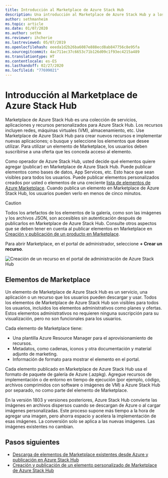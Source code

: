 ```yaml
---
title: Introducción al Marketplace de Azure Stack Hub
description: Una introducción al Marketplace de Azure Stack Hub y a los elementos de Marketplace.
author: sethmanheim
ms.topic: article
ms.date: 01/07/2020
ms.author: sethm
ms.reviewer: ihcherie
ms.lastreviewed: 05/07/2019
ms.openlocfilehash: eeeda1d2b26ba6087e888ecd8ab847756c8e95fa
ms.sourcegitcommit: 4ac711ec37c6653c71b126d09c1f93ec4215a489
ms.translationtype: HT
ms.contentlocale: es-ES
ms.lasthandoff: 02/27/2020
ms.locfileid: "77699021"
---
```

# <a name="azure-stack-hub-marketplace-overview"></a>Introducción al Marketplace de Azure Stack Hub

Marketplace de Azure Stack Hub es una colección de servicios, aplicaciones y recursos personalizados para Azure Stack Hub. Los recursos incluyen redes, máquinas virtuales (VM), almacenamiento, etc. Use Marketplace de Azure Stack Hub para crear nuevos recursos e implementar nuevas aplicaciones; o busque y seleccione los elementos que desee utilizar. Para utilizar un elemento de Marketplace, los usuarios deben suscribirse a una oferta que les conceda acceso al elemento.

Como operador de Azure Stack Hub, usted decide qué elementos quiere agregar (publicar) en Marketplace de Azure Stack Hub. Puede publicar elementos como bases de datos, App Services, etc. Esto hace que sean visibles para todos los usuarios. Puede publicar elementos personalizados creados por usted o elementos de una creciente [lista de elementos de Azure Marketplace](azure-stack-marketplace-azure-items.md). Cuando publica un elemento en Marketplace de Azure Stack Hub, los usuarios pueden verlo en menos de cinco minutos.

> [!CAUTION]  
> Todos los artefactos de los elementos de la galería, como son las imágenes y los archivos JSON, son accesibles sin autenticación después de publicarlos en Marketplace de Azure Stack Hub. Consulte otros aspectos que se deben tener en cuenta al publicar elementos en Marketplace en [Creación y publicación de un producto en Marketplace](azure-stack-create-and-publish-marketplace-item.md).

Para abrir Marketplace, en el portal de administrador, seleccione **+ Crear un recurso**.

![Creación de un recurso en el portal de administración de Azure Stack Hub](media/azure-stack-marketplace/marketplace1.png)

## <a name="marketplace-items"></a>Elementos de Marketplace

Un elemento de Marketplace de Azure Stack Hub es un servicio, una aplicación o un recurso que los usuarios pueden descargar y usar. Todos los elementos de Marketplace de Azure Stack Hub son visibles para todos los usuarios, incluidos los elementos administrativos como planes y ofertas. Estos elementos administrativos no requieren ninguna suscripción para su visualización, pero no son funcionales para los usuarios.

Cada elemento de Marketplace tiene:

* Una plantilla Azure Resource Manager para el aprovisionamiento de recursos.
* Metadatos, como cadenas, iconos y otra documentación y material adjunto de marketing.
* Información de formato para mostrar el elemento en el portal.

Cada elemento publicado en Marketplace de Azure Stack Hub usa el formato de paquete de galería de Azure (.azpkg). Agregue recursos de implementación o de entorno en tiempo de ejecución (por ejemplo, código, archivos comprimidos con software o imágenes de VM) a Azure Stack Hub por separado, no como parte del elemento de Marketplace.

En la versión 1803 y versiones posteriores, Azure Stack Hub convierte las imágenes en archivos dispersos cuando se descargan de Azure o al cargar imágenes personalizadas. Este proceso supone más tiempo a la hora de agregar una imagen, pero ahorra espacio y acelera la implementación de esas imágenes. La conversión solo se aplica a las nuevas imágenes. Las imágenes existentes no cambian.

## <a name="next-steps"></a>Pasos siguientes

* [Descarga de elementos de Marketplace existentes desde Azure y publicación en Azure Stack Hub](azure-stack-download-azure-marketplace-item.md)  
* [Creación y publicación de un elemento personalizado de Marketplace de Azure Stack Hub](azure-stack-create-and-publish-marketplace-item.md)
